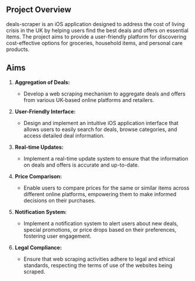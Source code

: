 ## Project Overview

deals-scraper is an iOS application designed to address the cost of living crisis in the UK by helping users find the best deals and offers on essential items. The project aims to provide a user-friendly platform for discovering cost-effective options for groceries, household items, and personal care products.

## Aims

1. **Aggregation of Deals:**
   - Develop a web scraping mechanism to aggregate deals and offers from various UK-based online platforms and retailers.

2. **User-Friendly Interface:**
   - Design and implement an intuitive iOS application interface that allows users to easily search for deals, browse categories, and access detailed deal information.

3. **Real-time Updates:**
   - Implement a real-time update system to ensure that the information on deals and offers is accurate and up-to-date.

4. **Price Comparison:**
   - Enable users to compare prices for the same or similar items across different online platforms, empowering them to make informed decisions on their purchases.

5. **Notification System:**
   - Implement a notification system to alert users about new deals, special promotions, or price drops based on their preferences, fostering user engagement.

6. **Legal Compliance:**
   - Ensure that web scraping activities adhere to legal and ethical standards, respecting the terms of use of the websites being scraped.

